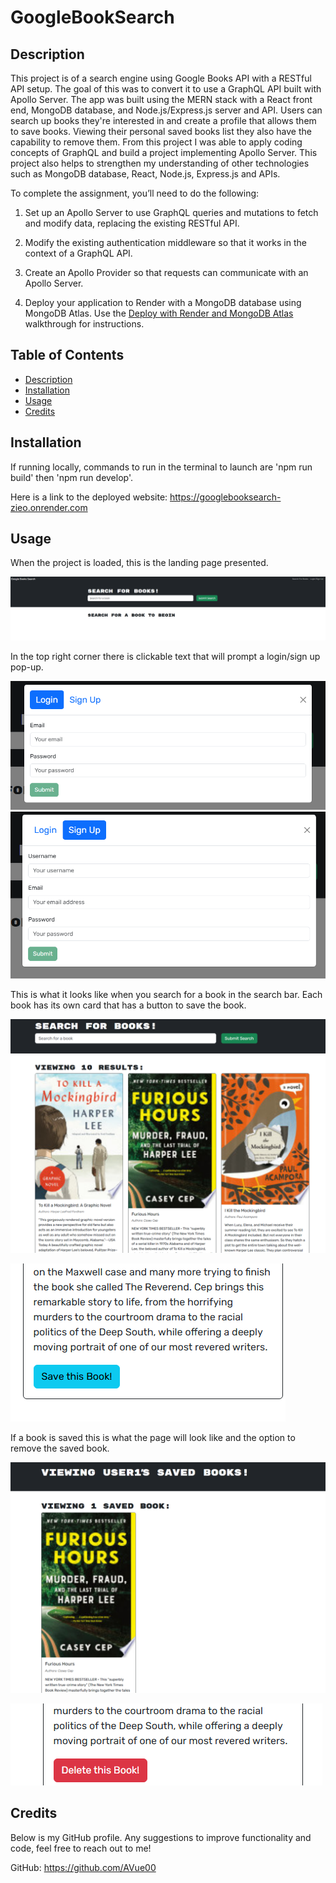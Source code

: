 # GoogleBookSearch

## Description

This project is of a search engine using Google Books API with a RESTful API setup. The goal of this was to convert it to use a GraphQL API built with Apollo Server. The app was built using the MERN stack with a React front end, MongoDB database, and Node.js/Express.js server and API. Users can search up books they're interested in and create a profile that allows them to save books. Viewing their personal saved books list they also have the capability to remove them. From this project I was able to apply coding concepts of GraphQL and build a project implementing Apollo Server. This project also helps to strengthen my understanding of other technologies such as MongoDB database, React, Node.js, Express.js and APIs.


To complete the assignment, you’ll need to do the following:

1. Set up an Apollo Server to use GraphQL queries and mutations to fetch and modify data, replacing the existing RESTful API.

2. Modify the existing authentication middleware so that it works in the context of a GraphQL API.

3. Create an Apollo Provider so that requests can communicate with an Apollo Server.

4. Deploy your application to Render with a MongoDB database using MongoDB Atlas. Use the [Deploy with Render and MongoDB Atlas](https://coding-boot-camp.github.io/full-stack/mongodb/deploy-with-render-and-mongodb-atlas) walkthrough for instructions.

## Table of Contents

- [Description](#description)
- [Installation](#installation)
- [Usage](#usage)
- [Credits](#credits)

## Installation

If running locally, commands to run in the terminal to launch are 'npm run build' then 'npm run develop'.

Here is a link to the deployed website: https://googlebooksearch-zieo.onrender.com

## Usage

When the project is loaded, this is the landing page presented.

![LandingPage](images/landing-page.png)

In the top right corner there is clickable text that will prompt a login/sign up pop-up.

![Pop-Up1](images/login.png)
![Pop-Up2](images/sign-up.png)

This is what it looks like when you search for a book in the search bar. Each book has its own card that has a button to save the book.

![Search](images/book-search.png)

![Save-Book](images/book-save.png)

If a book is saved this is what the page will look like and the option to remove the saved book.

![Saved-List](images/saved-list.png)

![Remove-Book](images/remove-book.png)

## Credits

Below is my GitHub profile. Any suggestions to improve functionality and code, feel free to reach out to me!

GitHub: https://github.com/AVue00

